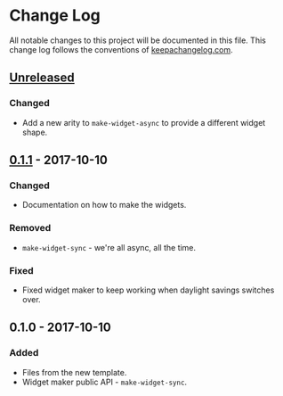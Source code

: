 # Change Log
All notable changes to this project will be documented in this file. This change log follows the conventions of [keepachangelog.com](http://keepachangelog.com/).

## [Unreleased]
### Changed
- Add a new arity to `make-widget-async` to provide a different widget shape.

## [0.1.1] - 2017-10-10
### Changed
- Documentation on how to make the widgets.

### Removed
- `make-widget-sync` - we're all async, all the time.

### Fixed
- Fixed widget maker to keep working when daylight savings switches over.

## 0.1.0 - 2017-10-10
### Added
- Files from the new template.
- Widget maker public API - `make-widget-sync`.

[Unreleased]: https://github.com/your-name/web-crawler/compare/0.1.1...HEAD
[0.1.1]: https://github.com/your-name/web-crawler/compare/0.1.0...0.1.1
